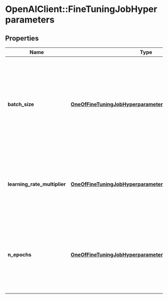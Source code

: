 # OpenAIClient::FineTuningJobHyperparameters

## Properties
Name | Type | Description | Notes
------------ | ------------- | ------------- | -------------
**batch_size** | [**OneOfFineTuningJobHyperparametersBatchSize**](OneOfFineTuningJobHyperparametersBatchSize.md) | Number of examples in each batch. A larger batch size means that model parameters are updated less frequently, but with lower variance.  | [optional] 
**learning_rate_multiplier** | [**OneOfFineTuningJobHyperparametersLearningRateMultiplier**](OneOfFineTuningJobHyperparametersLearningRateMultiplier.md) | Scaling factor for the learning rate. A smaller learning rate may be useful to avoid overfitting.  | [optional] 
**n_epochs** | [**OneOfFineTuningJobHyperparametersNEpochs**](OneOfFineTuningJobHyperparametersNEpochs.md) | The number of epochs to train the model for. An epoch refers to one full cycle through the training dataset.  | [optional] 

